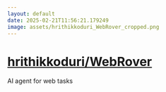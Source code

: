```yaml
---
layout: default
date: 2025-02-21T11:56:21.179249
image: assets/hrithikkoduri_WebRover_cropped.png
---
```


# [hrithikkoduri/WebRover](https://github.com/hrithikkoduri/WebRover)

AI agent for web tasks
